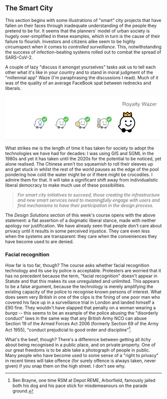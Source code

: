## The Smart City

This section begins with some illustrations of "smart" city projects that have fallen on their faces through inadequate understanding of the people they pretend to be for. It seems that the planners' model of urban society is hugely over-simplified in these examples, which in turn is the cause of their failure to flourish. Investors and citizens alike seem to be highly circumspect when it comes to *controlled surveillance*. This, notwithstanding the success of infection-beating systems rolled out to combat the spread of SARS-CoV-2.

A couple of lazy "discuss it amongst yourselves" tasks ask us to tell each other what it's like in your country and to stand in moral judgment of the "millennial app" Waze (I'm paraphrasing the discussions I read). Much of it was of the quality of an average FaceBook spat between rednecks and liberals.

![](images/IMG_16E19CF95812-1.png)

What strikes me is the length of time it has taken for society to adopt the technologies we have had for decades: I was using GIS and SGML in the 1980s and yet it has taken until the 2020s for the potential to be noticed, yet alone realised. The Chinese aren't too squeamish to roll their sleeves up and get stuck in whilst the rest of the world pauses as the edge of the pool pondering how cold the water might be or if there might be crocodiles. I admire them for that. It will take a significant shift away from individualistic liberal democracy to make much use of these possibilities.

> *For smart city initiatives to succeed, those creating the infrastructure and new smart services need to meaningfully engage with users and find mechanisms to have their participation in the design process.*

The *Design Solutions* section of this week's course opens with the above statement: a flat assertion of a dogmatic liberal stance, made with neither apology nor justification. We have already seen that people don't care about privacy until it results in some perceived injustice. They care even less when the systems are transparent: they care when the conveniences they have become used to are denied.

### Facial recognition

How far is too far, though? The course asks whether facial recognition technology and its use by police is acceptable. Protesters are worried that it has no precedent because the term, "facial recognition" doesn't appear in Statute and that this makes its use unregulated and unlimited. This appears to be a false argument, because the technology is merely amplifying the existing capacity of the police to recognise known persons of interest. What does seem very British in one of the clips is the fining of one poor man who covered his face up in a surveillance trial in London and landed himself a £90 fine. They wouldn't have slapped that penalty on a woman wearing a *burqa* -- this seems to be an example of the police abusing the "disorderly conduct" laws in the same way that any British Army NCO can abuse Section 19 of the Armed Forces Act 2006 (formerly Section 69 of the Army Act 1955), "conduct prejudicial to good order and discipline"[^note-3-02-1].

[^note-3-02-1]: Ben Brayne, one time RSM at Depot REME, Arborfield, famously jailed both his dog and his pace stick for misdemeanours on the parade ground.

What's the beef, though? There's a difference between getting all itchy about being recognised in a public place, and on private property. One of our great freedoms is to be able take a photograph of people in public. Many people who have become used to some sense of a "right to privacy" in recent times will take offence (for surely offence is always taken, never given) if you snap them on the high street. I don't see why.

